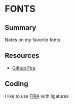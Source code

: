 # FONTS

## Summary

Notes on my favorite fonts

## Resources

- [Github Fira](https://github.com/tonsky/FiraCode)

## Coding

I like to use [FIRA](https://github.com/tonsky/FiraCode) with ligatures
